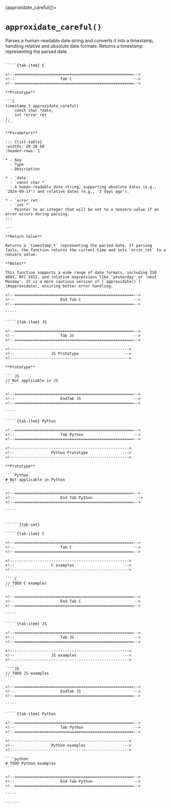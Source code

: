 <!-- ============================================================== -->
(approxidate_careful())=
# `approxidate_careful()`
<!-- ============================================================== -->

Parses a human-readable date string and converts it into a timestamp, handling relative and absolute date formats. Returns a timestamp representing the parsed date.

<!------------------------------------------------------------>
<!--                    Prototypes                          -->
<!------------------------------------------------------------>

``````{tab-set}

`````{tab-item} C

<!--====================================================-->
<!--                    Tab C                           -->
<!--====================================================-->

**Prototype**

```C
timestamp_t approxidate_careful(
    const char *date,
    int *error_ret
);
```

**Parameters**

::: {list-table}
:widths: 20 20 60
:header-rows: 1

* - Key
  - Type
  - Description

* - `date`
  - `const char *`
  - A human-readable date string, supporting absolute dates (e.g., '2024-09-17') and relative dates (e.g., '3 days ago').

* - `error_ret`
  - `int *`
  - Pointer to an integer that will be set to a nonzero value if an error occurs during parsing.
:::

---

**Return Value**

Returns a `timestamp_t` representing the parsed date. If parsing fails, the function returns the current time and sets `error_ret` to a nonzero value.

**Notes**

This function supports a wide range of date formats, including ISO 8601, RFC 2822, and relative expressions like 'yesterday' or 'next Monday'. It is a more cautious version of [`approxidate()`](#approxidate), ensuring better error handling.

<!--====================================================-->
<!--                    End Tab C                       -->
<!--====================================================-->

`````

`````{tab-item} JS

<!--====================================================-->
<!--                    Tab JS                          -->
<!--====================================================-->

<!---------------------------------------------------->
<!--                JS Prototype                    -->
<!---------------------------------------------------->

**Prototype**

````JS
// Not applicable in JS
````

<!--====================================================-->
<!--                    EndTab JS                       -->
<!--====================================================-->

`````

`````{tab-item} Python

<!--====================================================-->
<!--                    Tab Python                      -->
<!--====================================================-->

<!---------------------------------------------------->
<!--                Python Prototype                -->
<!---------------------------------------------------->

**Prototype**

````Python
# Not applicable in Python
````

<!--====================================================-->
<!--                    End Tab Python                   -->
<!--====================================================-->

`````

``````

<!------------------------------------------------------------>
<!--                    Examples                            -->
<!------------------------------------------------------------>

```````{dropdown} Examples

``````{tab-set}

`````{tab-item} C

<!--====================================================-->
<!--                    Tab C                           -->
<!--====================================================-->

<!---------------------------------------------------->
<!--                C examples                      -->
<!---------------------------------------------------->

````C
// TODO C examples
````

<!--====================================================-->
<!--                    End Tab C                       -->
<!--====================================================-->

`````

`````{tab-item} JS

<!--====================================================-->
<!--                    Tab JS                          -->
<!--====================================================-->

<!---------------------------------------------------->
<!--                JS examples                     -->
<!---------------------------------------------------->

````JS
// TODO JS examples
````

<!--====================================================-->
<!--                    EndTab JS                       -->
<!--====================================================-->

`````

`````{tab-item} Python

<!--====================================================-->
<!--                    Tab Python                      -->
<!--====================================================-->

<!---------------------------------------------------->
<!--                Python examples                 -->
<!---------------------------------------------------->

````python
# TODO Python examples
````

<!--====================================================-->
<!--                    End Tab Python                  -->
<!--====================================================-->

`````

``````

```````


